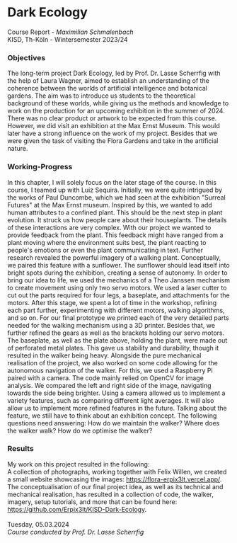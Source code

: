# Dark Ecology
Course Report - *Maximilian Schmalenbach* <br>
KISD, Th-Köln - Wintersemester 2023/24

### Objectives
The long-term project Dark Ecology, led by Prof. Dr. Lasse Scherrfig with the help of Laura Wagner, aimed to establish an understanding of the coherence between the worlds of artificial intelligence and botanical gardens. The aim was to introduce us students to the theoretical background of these worlds, while giving us the methods and knowledge to work on the production for an upcoming exhibition in the summer of 2024.
There was no clear product or artwork to be expected from this course.
However, we did visit an exhibition at the Max Ernst Museum. This would later have a strong influence on the work of my project. Besides that we were given the task of visiting the Flora Gardens and take in the artificial nature.

### Working-Progress
In this chapter, I will solely focus on the later stage of the course. In this course, I teamed up with Luiz Sequira. Initially, we were quite intrigued by the works of Paul Duncombe, which we had seen at the exhibition "Surreal Futures" at the Max Ernst museum.
Inspired by this, we wanted to add human attributes to a confined plant. This should be the next step in plant evolution. It struck us how people care about their houseplants. The details of these interactions are very complex. With our project we wanted to provide feedback from the plant. This feedback might have ranged from a plant moving where the environment suits best, the plant reacting to people's emotions or even the plant communicating in text.
Further research revealed the powerful imagery of a walking plant. Conceptually, we paired this feature with a sunflower. The sunflower should lead itself into bright spots during the exhibition, creating a sense of autonomy.
In order to bring our idea to life, we used the mechanics of a Theo Janssen mechanism to create movement using only two servo motors. We used a laser cutter to cut out the parts required for four legs, a baseplate, and attachments for the motors. After this stage, we spent a lot of time in the workshop, refining each part further, experimenting with different motors, walking algorithms, and so on.
For our final prototype we printed each of the very detailed parts needed for the walking mechanism using a 3D printer. Besides that, we further refined the gears as well as the brackets holding our servo motors. The baseplate, as well as the plate above, holding the plant, were made out of perforated metal plates. This gave us stability and durability, though it resulted in the walker being heavy.
Alongside the pure mechanical realisation of the project, we also worked on some code allowing for the autonomous navigation of the walker. For this, we used a Raspberry Pi paired with a camera. The code mainly relied on OpenCV for image analysis. We compared the left and right side of the image, navigating towards the side being brighter. Using a camera allowed us to implement a variety features, such as comparing different light averages. It will also allow us to implement more refined features in the future.
Talking about the feature, we still have to think about an exhibition concept. The following questions need answering: How do we maintain the walker? Where does the walker walk? How do we optimise the walker?

### Results
My work on this project resulted in the following: <br>
A collection of photographs, working together with Felix Willen, we created a small website showcasing the images: https://flora-erpix3lt.vercel.app/.
<br>The conceptualisation of our final project idea, as well as its technical and mechanical realisation, has resulted in a collection of code, the walker, imagery, setup tutorials, and more that can be found here: https://github.com/Erpix3lt/KISD-Dark-Ecology.
<br><br>
Tuesday, 05.03.2024 <br>
*Course conducted by Prof. Dr. Lasse Scherrfig*

